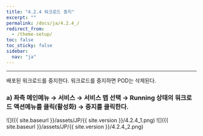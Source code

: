 ```yaml
---
title: "4.2.4 워크로드 중지"
excerpt: ""
permalink: /docs/ja/4.2.4_/
redirect_from:
  - /theme-setup/
toc: false
toc_sticky: false
sidebar:
  nav: "ja"
---
```


---
배포된 워크로드를 중지한다. 워크로드를 중지하면 POD는 삭제된다.

### a\) 좌측 메인메뉴 → 서비스 → 서비스 맵 선택 → Running 상태의 워크로드 액션메뉴를 클릭\(활성화\) → 중지를 클릭한다.
![]({{ site.baseurl }}/assets/JP/{{ site.version }}/4.2.4_1.png)
![]({{ site.baseurl }}/assets/JP/{{ site.version }}/4.2.4_2.png)
